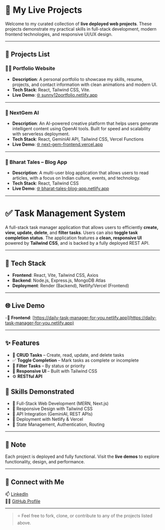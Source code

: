 # 🚀 My Live Projects

Welcome to my curated collection of **live deployed web projects**. These projects demonstrate my practical skills in full-stack development, modern frontend technologies, and responsive UI/UX design.

---

## 📂 Projects List

### 🧑‍💼 Portfolio Website
- **Description**: A personal portfolio to showcase my skills, resume, projects, and contact information with clean animations and modern UI.
- **Tech Stack**: React, Tailwind CSS, Vite.
- **Live Demo**: [🌐 sunny12portfolio.netlify.app](https://sunny12portfolio.netlify.app/)

---

### 🤖 NextGem AI
- **Description**: An AI-powered creative platform that helps users generate intelligent content using OpenAI tools. Built for speed and scalability with serverless deployment.
- **Tech Stack**: React, GeminiAI API, Tailwind CSS, Vercel Functions
- **Live Demo**: [🌐 next-gem-frontend.vercel.app](https://next-gem-frontend.vercel.app/)

---

### 📰 Bharat Tales – Blog App
- **Description**: A multi-user blog application that allows users to read articles, with a focus on Indian culture, events, and technology.
- **Tech Stack**: React, Tailwind CSS
- **Live Demo**: [🌐 bharat-tales-blog-app.netlify.app](https://bharat-tales-blog-app.netlify.app/)

---

# ✅ Task Management System

A full-stack task manager application that allows users to efficiently **create, view, update, delete**, and **filter tasks**. Users can also **toggle task completion status**. The application features a **clean, responsive UI** powered by **Tailwind CSS**, and is backed by a fully deployed REST API.

---

## 🚀 Tech Stack

- **Frontend**: React, Vite, Tailwind CSS, Axios
- **Backend**: Node.js, Express.js, MongoDB Atlas
- **Deployment**: Render (Backend), Netlify/Vercel (Frontend)

---

## 🌐 Live Demo

-🔗 **Frontend**: [https://daily-task-manager-for-you.netlify.app](https://daily-task-manager-for-you.netlify.app)

---

## ✨ Features

- 📝 **CRUD Tasks** – Create, read, update, and delete tasks
- ✅ **Toggle Completion** – Mark tasks as complete or incomplete
- 🎯 **Filter Tasks** – By status or priority
- 📱 **Responsive UI** – Built with Tailwind CSS
- ⚙️ **RESTful API**


## 🧠 Skills Demonstrated

- 🔹 Full-Stack Web Development (MERN, Next.js)
- 🔹 Responsive Design with Tailwind CSS
- 🔹 API Integration (GeminiAI, REST APIs)
- 🔹 Deployment with Netlify & Vercel
- 🔹 State Management, Authentication, Routing

---

## 📌 Note

Each project is deployed and fully functional. Visit the **live demos** to explore functionality, design, and performance.

---

## 🔗 Connect with Me

📫 [LinkedIn](https://www.linkedin.com/in/sunnygupta12/)  
👨‍💻 [GitHub Profile](https://github.com/sunny12-gupta)

---

> ⭐ Feel free to fork, clone, or contribute to any of the projects listed above.
